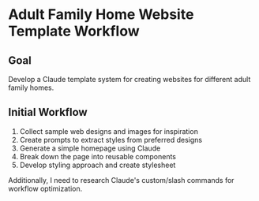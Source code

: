 # Adult Family Home Website Template Workflow

## Goal

Develop a Claude template system for creating websites for different adult family homes.

## Initial Workflow

1. Collect sample web designs and images for inspiration
2. Create prompts to extract styles from preferred designs
3. Generate a simple homepage using Claude
4. Break down the page into reusable components
5. Develop styling approach and create stylesheet

Additionally, I need to research Claude's custom/slash commands for workflow optimization.
